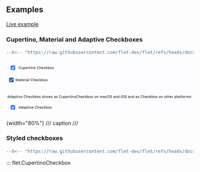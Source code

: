 ## Examples

[Live example](https://flet-controls-gallery.fly.dev/input/cupertinocheckbox)

### Cupertino, Material and Adaptive Checkboxes

```python
--8<-- "https://raw.githubusercontent.com/flet-dev/flet/refs/heads/docs/sdk/python/examples/controls/cupertino-checkbox/cupertino-material-and-adaptive.py"
```

![cupertino-material-and-adaptive](https://raw.githubusercontent.com/flet-dev/flet/docs/sdk/python/examples/controls/cupertino-checkbox/media/cupertino-material-and-adaptive.png){width="80%"}
/// caption
///

### Styled checkboxes

```python
--8<-- "https://raw.githubusercontent.com/flet-dev/flet/refs/heads/docs/sdk/python/examples/controls/cupertino-checkbox/styled.py"
```

::: flet.CupertinoCheckbox

